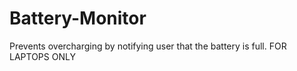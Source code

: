 # Battery-Monitor
Prevents overcharging by notifying user that the battery is full. FOR LAPTOPS ONLY
